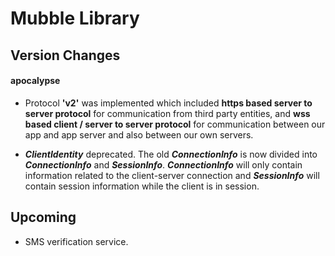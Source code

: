 # Mubble Library

## Version Changes

#### apocalypse

+ Protocol **'v2'** was implemented which included **https based server to server protocol** for communication from third party entities, and **wss based client / server to server protocol** for communication between our app and app server and also between our own servers.

+ _**ClientIdentity**_ deprecated. The old _**ConnectionInfo**_ is now divided into _**ConnectionInfo**_ and _**SessionInfo**_. _**ConnectionInfo**_ will only contain information related to the client-server connection and _**SessionInfo**_ will contain session information while the client is in session.

## Upcoming
+ SMS verification service.
